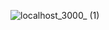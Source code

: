 ![localhost_3000_ (1)](https://github.com/user-attachments/assets/3e0b62b4-d41a-4a6b-aec8-ffeea6976d8c)

